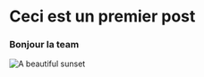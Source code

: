 # Ceci est un premier post 

### Bonjour la team

![A beautiful sunset](https://images.pexels.com/photos/2792043/pexels-photo-2792043.jpeg?auto=compress&cs=tinysrgb&w=600)
